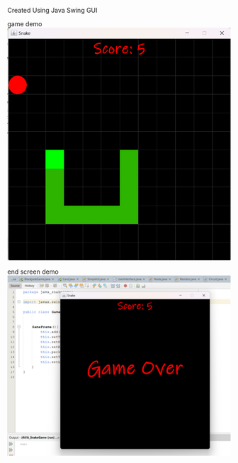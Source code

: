 Created Using Java Swing GUI

game demo
![Course Thumbnail](/snake1.png)

end screen demo
![Course Thumbnail](/snake2.png)
